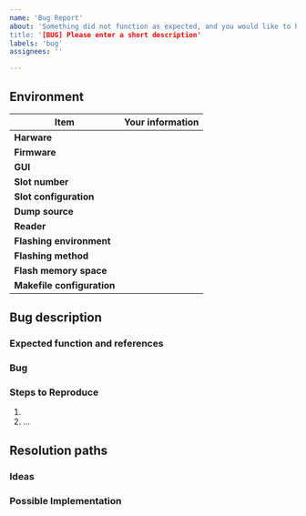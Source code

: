 ```yaml
---
name: 'Bug Report'
about: 'Something did not function as expected, and you would like to help fixing it.
title: '[BUG] Please enter a short description'
labels: 'bug'
assignees: ''

---
```

<!-- Everything wrote in between such markers before and after this phrase are comments, will not be displayed, and are to be replaced or can be deleted. The rest is to let untouched, except where specified, or your report will be ugly. Use "Preview" tab just above to check how things will be displayed. -->
<!-- If you do not understand what is requested somewhere in here, please read Wiki pages and read other issues first. -->
## Environment
<!-- Write your information on the right column between the | | characters. Do not delete/modify any | character. If you need to use a | character in your writing, or code, put them between back-quotes, `like | this`. -->
|Item|Your information|
|---|---|
|**Harware**|<!-- Version of your hardware: RevE Rebooted, RevG, Other, I don't known. If you don't know, it's probably written on it under the Chameleon picture. As a reminder, this repositoty only supports RevE Rebooted for now -->
|**Firmware**|<!-- Write the full version name of your firmware. Use the "VERSION" command, or look at "Settings" tab in GUI. -->|
|**GUI**|<!-- Put a URL to file or repository source whre you found the GUI you are using to program or configure your ChameleonMini. If you do not use one and use commands only, type Terminal. Firmware in this repo is fully supported by rebootedGUI only. -->|
|**Slot number**|<!-- Put the slot number you are using when the bug appears, from 1 to 8. If it is not applicable, put N/A. -->|
|**Slot configuration**|<!-- Write the setting name of the slot you are using when the bug appears. The setting name might be one like "MF_CLASSIC_1K" or "MF_DETECTION", amongst the list found on wiki here: https://github.com/iceman1001/ChameleonMini-rebooted/wiki/Configurations. If it is not applicable, put N/A. -->|
|**Dump source**|<!-- If you are using a card dump on the slot when the bug appears, briefly describe where your dump come from (card source, how did you dump it). If it is not applicable, put N/A. -->|
|**Reader**|<!-- Briefly describe the reader or device to which you applied your ChameleonMini (brand, type, use case). If it is not applicable, put N/A. -->|
|**Flashing environment**|<!-- Briefly describe the environment from which you compile, flash and program your ChameleonMini (OS, version). If you use different ones from different activities, or could reproduce the bug on different environments, describe them all. If it is not applicable, put N/A. -->|
|**Flashing method**|<!-- How do you connect and flash your ChameleonMini to your computer to flash it. Please specify amongst: USB, AVRISPmkII, dfu-programmer, flash.bat, BOOT_LOADER_EXE.exe, other (describe). If it is not applicable, put N/A. -->|
|**Flash memory space**|<!-- How many flash memory space do you have in your device. Find this information with "SPI_FLASHINFO" command. -->|
|**Makefile configuration**|<!-- Tell which configuration/settings you tuned in Makefile. If it is not applicable or if you did not touch Makefile, put N/A. -->|

## Bug description
### Expected function and references
<!-- Please describe how things are supposed to work from your perspective. Do not hesitate to give URL or paths to this repository or Wiki pages to reference what you are trying to achieve. -->
### Bug
<!-- Please describe the bug you identified, i.e. in what ways it did not function as expected. -->
<!-- Give as much details as possible. Include commands, terminal output, and/or code lines where relevant, between back-quotes `like this` for a simple line, or between back-quotes paragraphs for multiple lines ``` LIKE THIS ```. -->
### Steps to Reproduce
<!-- Provide a link to a live example, images if relevant (GUI for instance), and/or an unambiguous set of actions to reproduce this bug. Include commands, terminal output, and/or code lines to reproduce, between back-quotes `like this` if relevant. -->
1.
2. ...

## Resolution paths
### Ideas
<!-- Describe any idea you have to fix the issue, if any. Put N/A if you do not have any. -->
### Possible Implementation
<!-- If you have any suggested implementation to fix the issue, including code, put it here between back-quotes paragraphs ``` LIKE THIS ```. Put N/A if you do not have any. -->

<!-- Thanks in advance for submitting a complete bug report -->

